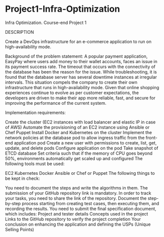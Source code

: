# Project1-Infra-Optimization

Infra Optimization.
Course-end Project 1

DESCRIPTION

Create a DevOps infrastructure for an e-commerce application to run on high-availability mode.

Background of the problem statement:
A popular payment application, EasyPay where users add money to their wallet accounts, faces an issue in its payment success rate. The timeout that occurs with
the connectivity of the database has been the reason for the issue.
While troubleshooting, it is found that the database server has several downtime instances at irregular intervals. This situation compels the company to create their own infrastructure that runs in high-availability mode.
Given that online shopping experiences continue to evolve as per customer expectations, the developers are driven to make their app more reliable, fast, and secure for improving the performance of the current system.

Implementation requirements:

Create the cluster (EC2 instances with load balancer and elastic IP in case of AWS)
Automate the provisioning of an EC2 instance using Ansible or Chef Puppet
Install Docker and Kubernetes on the cluster
Implement the network policies at the database pod to allow ingress traffic from the front-end application pod
Create a new user with permissions to create, list, get, update, and delete pods
Configure application on the pod
Take snapshot of ETCD database
Set criteria such that if the memory of CPU goes beyond 50%, environments automatically get scaled up and configured
The following tools must be used:

EC2
Kubernetes
Docker
Ansible or Chef or Puppet
The following things to be kept in check:

You need to document the steps and write the algorithms in them.
The submission of your GitHub repository link is mandatory. In order to track your tasks, you need to share the link of the repository.
Document the step-by-step process starting from creating test cases, then executing them, and recording the results.
You need to submit the final specification document, which includes:
Project and tester details
Concepts used in the project
Links to the GitHub repository to verify the project completion
Your conclusion on enhancing the application and defining the USPs (Unique Selling Points)
